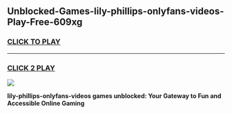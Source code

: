 
## Unblocked-Games-lily-phillips-onlyfans-videos-Play-Free-609xg
<h3>
<a href="https://premium76.site?title=lily-phillips-onlyfans-videos&ref=24M">CLICK TO PLAY</a></h3>
<hr>

<h3>
<a href="https://premium76.site?title=lily-phillips-onlyfans-videos&ref=24M">CLICK 2 PLAY</a>
  
</h3>

<a href="https://premium76.site?title=lily-phillips-onlyfans-videos&ref=24M"><img src="https://clearcache.store/games.png"></a>


**lily-phillips-onlyfans-videos games unblocked: Your Gateway to Fun and Accessible Online Gaming**

